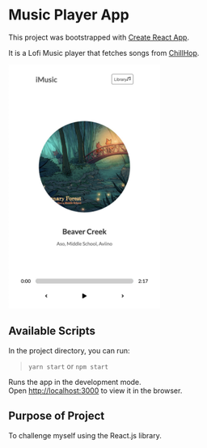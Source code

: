 # Music Player App

This project was bootstrapped with [Create React App](https://github.com/facebook/create-react-app).

It is a Lofi Music player that fetches songs from [ChillHop](https://chillhop.com).

<img src="https://github.com/superchrisho/superchrisho.github.io/blob/master/GitHubImages/Musicplayer1.jpg" width="300"/>

## Available Scripts

In the project directory, you can run:

> `yarn start` or `npm start`

Runs the app in the development mode.\
Open [http://localhost:3000](http://localhost:3000) to view it in the browser.

## Purpose of Project

To challenge myself using the React.js library.
